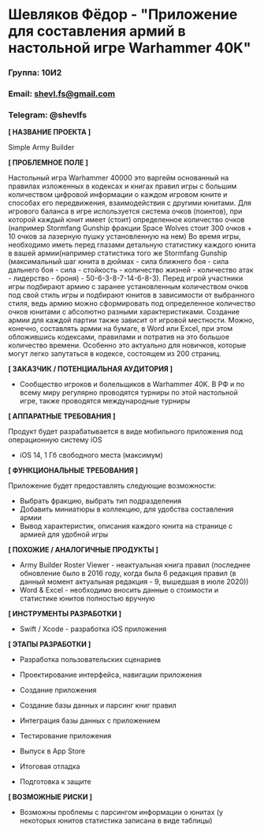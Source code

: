 # Шевляков Фёдор - "Приложение для составления армий в настольной игре Warhammer 40K"
### Группа: 10И2 
### Email: shevl.fs@gmail.com
### Telegram: @shevlfs
**[ НАЗВАНИЕ ПРОЕКТА ]**

Simple Army Builder

**[ ПРОБЛЕМНОЕ ПОЛЕ ]**

Настольный игра Warhammer 40000 это варгейм основанный на правилах изложенных в кодексах и книгах правил игры с большим количеством цифровой информации о каждом игровом юните и способах его передвижения, взаимодействия с другими юнитами. Для игрового баланса в игре используется система очков (поинтов),  при которой каждый юнит имеет (стоит) определенное количество очков (например Stormfang Gunship фракции Space Wolves стоит 300 очков + 10 очков за лазерную пушку установленную на нем) Во время игры, необходимо иметь перед глазами детальную статистику каждого юнита в вашей армии(например статистика того же Stormfang Gunship (максимальный шаг юнита в дюймах - сила ближнего боя - сила дальнего боя - сила - стойкость - количество жизней - количество атак - лидерство - броня) - 50-6-3-8-7-14-6-8-3). Перед игрой участники игры подбирают армию с заранее установленным количеством очков под свой стиль игры и подбирают юнитов в зависимости от выбранного стиля, ведь армию можно сформировать под определенное количество очков юнитами с абсолютно разными характеристиками.  Создание армии для каждой партии также зависит от игровой местности. Можно, конечно, составлять армии на бумаге, в Word или Excel, при этом обложившись кодексами, правилами и потратив на это большое количество времени. Особенно это актуально для новичков, которые могут легко запутаться в кодексе, состоящем из 200 страниц.

**[ ЗАКАЗЧИК / ПОТЕНЦИАЛЬНАЯ АУДИТОРИЯ ]**

* Сообщество игроков и болельщиков в Warhammer 40K. В РФ и по всему миру регулярно проводятся турниры по этой настольной игре, также проводятся международные турниры

**[ АППАРАТНЫЕ ТРЕБОВАНИЯ ]** 

Продукт будет разрабатывается в виде мобильного приложения под операционную систему iOS

* iOS 14,  1 Гб свободного места (максимум)

**[ ФУНКЦИОНАЛЬНЫЕ ТРЕБОВАНИЯ ]**

Приложение будет предоставлять следующие возможности:

* Выбрать фракцию, выбрать тип подразделения
* Добавить миниатюры в коллекцию, для удобства составления армии
* Вывод характеристик, описания каждого юнита на странице с армией для удобной игры

**[ ПОХОЖИЕ / АНАЛОГИЧНЫЕ ПРОДУКТЫ ]**

* Army Builder Roster Viewer - неактуальная книга правил (последнее обновление было в 2016 году, когда была 6 редакция правил (в данный момент актуальная редакция - 9, вышедшая в июле 2020))
* Word & Excel - необходимо вносить данные о стоимости и статистике юнитов полностью вручную

**[ ИНСТРУМЕНТЫ РАЗРАБОТКИ ]**

* Swift / Xcode - разработка iOS приложения

**[ ЭТАПЫ РАЗРАБОТКИ ]**

* Разработка пользовательских сценариев

* Проектирование интерфейса, навигации приложения

* Создание приложения

* Создание базы данных и парсинг книг правил

* Интеграция базы данных с приложением

* Тестирование приложения

* Выпуск в App Store

* Итоговая отладка

* Подготовка к защите

**[ ВОЗМОЖНЫЕ РИСКИ ]**

* Возможны проблемы с парсингом информации о юнитах (у некоторых юнитов статистика записана в виде таблицы)